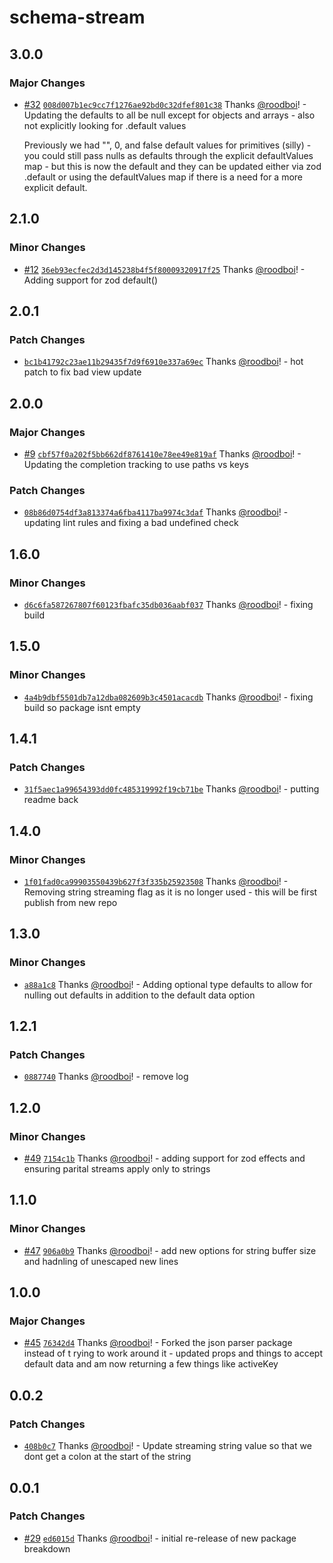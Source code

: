 # schema-stream

## 3.0.0

### Major Changes

- [#32](https://github.com/hack-dance/island-ai/pull/32) [`008d007b1ec9cc7f1276ae92bd0c32dfef801c38`](https://github.com/hack-dance/island-ai/commit/008d007b1ec9cc7f1276ae92bd0c32dfef801c38) Thanks [@roodboi](https://github.com/roodboi)! - Updating the defaults to all be null except for objects and arrays - also not explicitly looking for .default values

  Previously we had "", 0, and false default values for primitives (silly) - you could still pass nulls as defaults through the explicit defaultValues map - but this is now the default and they can be updated either via zod .default or using the defaultValues map if there is a need for a more explicit default.

## 2.1.0

### Minor Changes

- [#12](https://github.com/hack-dance/island-ai/pull/12) [`36eb93ecfec2d3d145238b4f5f80009320917f25`](https://github.com/hack-dance/island-ai/commit/36eb93ecfec2d3d145238b4f5f80009320917f25) Thanks [@roodboi](https://github.com/roodboi)! - Adding support for zod default()

## 2.0.1

### Patch Changes

- [`bc1b41792c23ae11b29435f7d9f6910e337a69ec`](https://github.com/hack-dance/schema-stream/commit/bc1b41792c23ae11b29435f7d9f6910e337a69ec) Thanks [@roodboi](https://github.com/roodboi)! - hot patch to fix bad view update

## 2.0.0

### Major Changes

- [#9](https://github.com/hack-dance/schema-stream/pull/9) [`cbf57f0a202f5bb662df8761410e78ee49e819af`](https://github.com/hack-dance/schema-stream/commit/cbf57f0a202f5bb662df8761410e78ee49e819af) Thanks [@roodboi](https://github.com/roodboi)! - Updating the completion tracking to use paths vs keys

### Patch Changes

- [`08b86d0754df3a813374a6fba4117ba9974c3daf`](https://github.com/hack-dance/schema-stream/commit/08b86d0754df3a813374a6fba4117ba9974c3daf) Thanks [@roodboi](https://github.com/roodboi)! - updating lint rules and fixing a bad undefined check

## 1.6.0

### Minor Changes

- [`d6c6fa587267807f60123fbafc35db036aabf037`](https://github.com/hack-dance/schema-stream/commit/d6c6fa587267807f60123fbafc35db036aabf037) Thanks [@roodboi](https://github.com/roodboi)! - fixing build

## 1.5.0

### Minor Changes

- [`4a4b9dbf5501db7a12dba082609b3c4501acacdb`](https://github.com/hack-dance/schema-stream/commit/4a4b9dbf5501db7a12dba082609b3c4501acacdb) Thanks [@roodboi](https://github.com/roodboi)! - fixing build so package isnt empty

## 1.4.1

### Patch Changes

- [`31f5aec1a99654393dd0fc485319992f19cb71be`](https://github.com/hack-dance/schema-stream/commit/31f5aec1a99654393dd0fc485319992f19cb71be) Thanks [@roodboi](https://github.com/roodboi)! - putting readme back

## 1.4.0

### Minor Changes

- [`1f01fad0ca99903550439b627f3f335b25923508`](https://github.com/hack-dance/schema-stream/commit/1f01fad0ca99903550439b627f3f335b25923508) Thanks [@roodboi](https://github.com/roodboi)! - Removing string streaming flag as it is no longer used - this will be first publish from new repo

## 1.3.0

### Minor Changes

- [`a88a1c8`](https://github.com/hack-dance/agents/commit/a88a1c84bb000a40913884f62beaecf76b6faab1) Thanks [@roodboi](https://github.com/roodboi)! - Adding optional type defaults to allow for nulling out defaults in addition to the default data option

## 1.2.1

### Patch Changes

- [`0887740`](https://github.com/hack-dance/agents/commit/088774077c5ec6b18b07709b1c3b0f34e7abc1f8) Thanks [@roodboi](https://github.com/roodboi)! - remove log

## 1.2.0

### Minor Changes

- [#49](https://github.com/hack-dance/agents/pull/49) [`7154c1b`](https://github.com/hack-dance/agents/commit/7154c1b5883015bd9244189d7396ce530732dd13) Thanks [@roodboi](https://github.com/roodboi)! - adding support for zod effects and ensuring parital streams apply only to strings

## 1.1.0

### Minor Changes

- [#47](https://github.com/hack-dance/agents/pull/47) [`906a0b9`](https://github.com/hack-dance/agents/commit/906a0b9c90228ccfa14ab0c4e1961f60a5cc5ca3) Thanks [@roodboi](https://github.com/roodboi)! - add new options for string buffer size and hadnling of unescaped new lines

## 1.0.0

### Major Changes

- [#45](https://github.com/hack-dance/agents/pull/45) [`76342d4`](https://github.com/hack-dance/agents/commit/76342d4c40eee773887564432c97f931785ace33) Thanks [@roodboi](https://github.com/roodboi)! - Forked the json parser package instead of t rying to work around it - updated props and things to accept default data and am now returning a few things like activeKey

## 0.0.2

### Patch Changes

- [`408b0c7`](https://github.com/hack-dance/agents/commit/408b0c746a93bdc800cbe09363995408d1df94d7) Thanks [@roodboi](https://github.com/roodboi)! - Update streaming string value so that we dont get a colon at the start of the string

## 0.0.1

### Patch Changes

- [#29](https://github.com/hack-dance/agents/pull/29) [`ed6015d`](https://github.com/hack-dance/agents/commit/ed6015d732b690f960045bdb500be7924f4d59ff) Thanks [@roodboi](https://github.com/roodboi)! - initial re-release of new package breakdown
